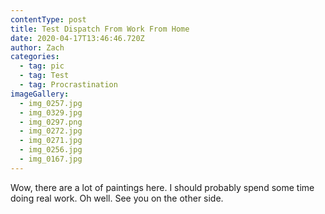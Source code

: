 ```yaml
---
contentType: post
title: Test Dispatch From Work From Home
date: 2020-04-17T13:46:46.720Z
author: Zach
categories:
  - tag: pic
  - tag: Test
  - tag: Procrastination
imageGallery:
  - img_0257.jpg
  - img_0329.jpg
  - img_0297.png
  - img_0272.jpg
  - img_0271.jpg
  - img_0256.jpg
  - img_0167.jpg
---
```


Wow, there are a lot of paintings here. I should probably spend some time doing real work. Oh well. See you on the other side.
